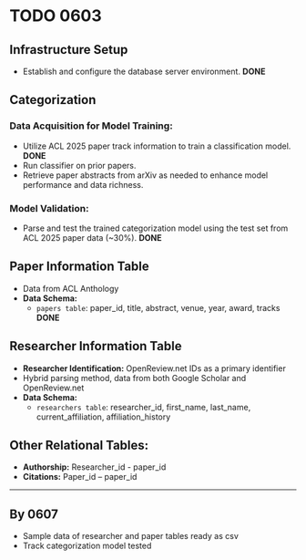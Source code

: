 # TODO 0603

## Infrastructure Setup
- Establish and configure the database server environment. **DONE**

## Categorization

### Data Acquisition for Model Training:
- Utilize ACL 2025 paper track information to train a classification model. **DONE**
- Run classifier on prior papers. 
- Retrieve paper abstracts from arXiv as needed to enhance model performance and data richness. 

### Model Validation:
- Parse and test the trained categorization model using the test set from ACL 2025 paper data (~30%). **DONE**

## Paper Information Table
- Data from ACL Anthology 
- **Data Schema:** 
    - `papers table`: paper_id, title, abstract, venue, year, award, tracks **DONE**

## Researcher Information Table
- **Researcher Identification:** OpenReview.net IDs as a primary identifier 
- Hybrid parsing method, data from both Google Scholar and OpenReview.net 
- **Data Schema:** 
    - `researchers table`: researcher_id, first_name, last_name, current_affiliation, affiliation_history 

## Other Relational Tables:
- **Authorship:** Researcher_id - paper_id 
- **Citations:** Paper_id – paper_id 

---

## By 0607
- Sample data of researcher and paper tables ready as csv 
- Track categorization model tested